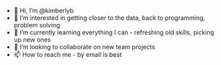 - 👋 Hi, I’m @kimberlyb
- 👀 I’m interested in getting closer to the data, back to programming, problem solving 
- 🌱 I’m currently learning everything I can - refreshing old skills, picking up new ones 
- 💞️ I’m looking to collaborate on new team projects 
- 📫 How to reach me - by email is best 

<!---
kimberlyb/kimberlyb is a ✨ special ✨ repository because its `README.md` (this file) appears on your GitHub profile.
You can click the Preview link to take a look at your changes.
--->

